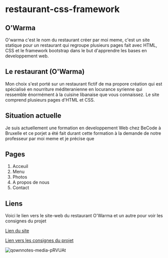 restaurant-css-framework
===================


## O'Warma

O'warma c'est le nom du restaurant créer par moi meme, c'est un site statique pour un restaurant qui regroupe plusieurs pages fait avec HTML, CSS et le framework bootstrap dans le but d'apprendre les bases en developpement web.

## Le restaurant (O'Warma)

Mon choix s'est porté sur un restaurant fictif de ma propore  création qui est spécialisé en nourriture méditeranienne en locurance syrienne qui ressemble énormément à la cuisine libanaise que vous connaissez.
Le site comprend plusieurs pages d'HTML et CSS.

## Situation actuelle

Je suis actuellement une formation en developpement Web chez BeCode à Bruxelle et ce porjet a été fait durant cette formation à la demande de notre professeur par moi meme et je précise que 
## Pages

1. Acceuil
2. Menu
3. Photos
4. A propos de nous
5. Contact



## Liens

Voici le lien vers le site-web du restaurant O'Warma et un autre pour voir les consignes du projet

[Lien du site](https://loutfii.github.io/restaurant-css-framework/)

[Lien vers les consignes du projet](https://github.com/becodeorg/Swartz-9/blob/main/1.The-Field/10.Bootstrap/restaurant.adoc)

![qownnotes-media-pRVUAt](media/qownnotes-media-pRVUAt.png)
